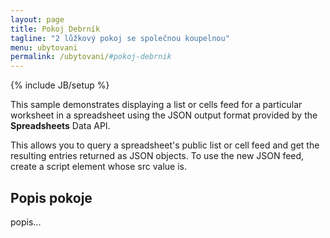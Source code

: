 ```yaml
---
layout: page
title: Pokoj Debrník
tagline: "2 lůžkový pokoj se společnou koupelnou"
menu: ubytovani
permalink: /ubytovani/#pokoj-debrnik
---
```

{% include JB/setup %}

This sample demonstrates displaying a list or cells feed for a particular worksheet in a spreadsheet using the JSON output format provided by the<b> Spreadsheets</b> Data API.

<!-- more -->

This allows you to query a spreadsheet's public list or cell feed and get the resulting entries returned as JSON objects. To use the new JSON feed, create a script element whose src value is.

## Popis pokoje 

popis...